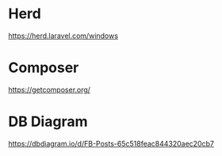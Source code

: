 # Herd
https://herd.laravel.com/windows


# Composer
https://getcomposer.org/


# DB Diagram
https://dbdiagram.io/d/FB-Posts-65c518feac844320aec20cb7

